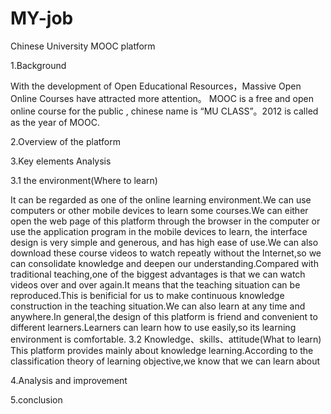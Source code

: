 # MY-job
Chinese University MOOC platform

1.Background

With the development of Open Educational Resources，Massive Open Online Courses have attracted more attention。 MOOC is a free and open 
online course for the public , chinese name is “MU CLASS”。2012 is called as the year of MOOC.

2.Overview of the platform

3.Key elements Analysis

3.1 the environment(Where to learn)

It can be regarded as one of the online learning environment.We can use computers or other mobile devices to learn some courses.We can 
either open the web page of this platform through the browser in the computer or use the application program in the mobile devices to 
learn, the interface design is very simple and generous, and has high ease of use.We can also download these course videos to watch 
repeatly without the Internet,so we can consolidate knowledge and deepen our understanding.Compared with traditional teaching,one of the 
biggest advantages is that we can watch videos over and over again.It means that the teaching situation can be reproduced.This is 
benificial for us to make continuous knowledge construction in the teaching situation.We can also learn at any time and anywhere.In 
general,the design of this platform is friend and convenient to different learners.Learners can learn how to use easily,so its learning 
environment is comfortable.
3.2 Knowledge、skills、attitude(What to learn)
This platform provides mainly about knowledge learning.According to the classification theory of learning objective,we know that we can learn about 

4.Analysis and improvement

5.conclusion 
